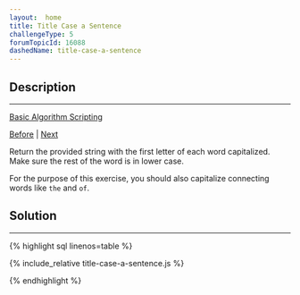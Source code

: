 ```yaml
---
layout:  home
title: Title Case a Sentence
challengeType: 5
forumTopicId: 16088
dashedName: title-case-a-sentence
---
```


<div class="row">
<div class="columnStmt" markdown="1">

## Description
------

[Basic Algorithm Scripting](../basic-algorithm-scripting/README.md) 

[Before](./boo-who.md)  | [Next](./slice-and-splice.md) 

Return the provided string with the first letter of each word capitalized. Make sure the rest of the word is in lower case.

For the purpose of this exercise, you should also capitalize connecting words like `the` and `of`.

</div>
<div class="columnSol" markdown="1">

## Solution
------

{% highlight sql linenos=table %}

{% include_relative title-case-a-sentence.js %}

{% endhighlight %}

</div>
</div>

